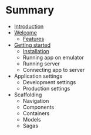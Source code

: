 # Summary

* [Introduction](README.md)
* [Welcome](intro/README.md)
    * [Features](intro/features.md)
* [Getting started](gettingstarted/README.md)
    * [Installation](gettingstarted/installation.md)
    * Running app on emulator
    * Running server
    * Connecting app to server
* Application settings
    * Development settings
    * Production settings
* Scaffolding
    * Navigation
    * Components
    * Containers
    * Models
    * Sagas

